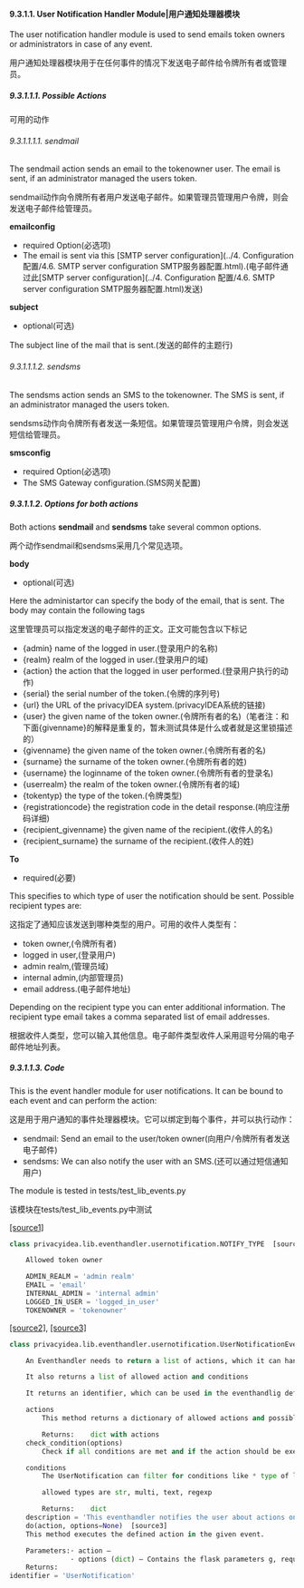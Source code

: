 #### 9.3.1.1. User Notification Handler Module|用户通知处理器模块

The user notification handler module is used to send emails token owners or administrators in case of any event.

用户通知处理器模块用于在任何事件的情况下发送电子邮件给令牌所有者或管理员。

##### 9.3.1.1.1. Possible Actions

可用的动作

###### 9.3.1.1.1.1. sendmail

The sendmail action sends an email to the tokenowner user. The email is sent, if an administrator managed the users token.

sendmail动作向令牌所有者用户发送电子邮件。如果管理员管理用户令牌，则会发送电子邮件给管理员。

**emailconfig**

* required Option(必选项)
* The email is sent via this [SMTP server configuration](../4. Configuration 配置/4.6. SMTP server configuration SMTP服务器配置.html).(电子邮件通过此[SMTP server configuration](../4. Configuration 配置/4.6. SMTP server configuration SMTP服务器配置.html)发送)

**subject**

* optional(可选)

The subject line of the mail that is sent.(发送的邮件的主题行)

###### 9.3.1.1.1.2. sendsms

The sendsms action sends an SMS to the tokenowner. The SMS is sent, if an administrator managed the users token.

sendsms动作向令牌所有者发送一条短信。如果管理员管理用户令牌，则会发送短信给管理员。

**smsconfig**

* required Option(必选项)
* The SMS Gateway configuration.(SMS网关配置)

##### 9.3.1.1.2. Options for both actions

Both actions **sendmail** and **sendsms** take several common options.

两个动作sendmail和sendsms采用几个常见选项。

**body**

* optional(可选)

Here the administartor can specify the body of the email, that is sent. The body may contain the following tags

这里管理员可以指定发送的电子邮件的正文。正文可能包含以下标记

* {admin} name of the logged in user.(登录用户的名称)
* {realm} realm of the logged in user.(登录用户的域)
* {action} the action that the logged in user performed.(登录用户执行的动作)
* {serial} the serial number of the token.(令牌的序列号)
* {url} the URL of the privacyIDEA system.(privacyIDEA系统的链接)
* {user} the given name of the token owner.(令牌所有者的名)（笔者注：和下面{givenname}的解释是重复的，暂未测试具体是什么或者就是这里锁描述的）
* {givenname} the given name of the token owner.(令牌所有者的名)
* {surname} the surname of the token owner.(令牌所有者的姓)
* {username} the loginname of the token owner.(令牌所有者的登录名)
* {userrealm} the realm of the token owner.(令牌所有者的域)
* {tokentyp} the type of the token.(令牌类型)
* {registrationcode} the registration code in the detail response.(响应注册码详细)
* {recipient_givenname} the given name of the recipient.(收件人的名)
* {recipient_surname} the surname of the recipient.(收件人的姓)

**To**

* required(必要)

This specifies to which type of user the notification should be sent. Possible recipient types are:

这指定了通知应该发送到哪种类型的用户。可用的收件人类型有：

* token owner,(令牌所有者)
* logged in user,(登录用户)
* admin realm,(管理员域)
* internal admin,(内部管理员)
* email address.(电子邮件地址)

Depending on the recipient type you can enter additional information. The recipient type email takes a comma separated list of email addresses.

根据收件人类型，您可以输入其他信息。电子邮件类型收件人采用逗号分隔的电子邮件地址列表。

##### 9.3.1.1.3. Code

This is the event handler module for user notifications. It can be bound to each event and can perform the action:

这是用于用户通知的事件处理器模块。它可以绑定到每个事件，并可以执行动作：

* sendmail: Send an email to the user/token owner(向用户/令牌所有者发送电子邮件)
* sendsms: We can also notify the user with an SMS.(还可以通过短信通知用户)

The module is tested in tests/test_lib_events.py

该模块在tests/test_lib_events.py中测试

[[source1]](http://privacyidea.readthedocs.io/en/latest/_modules/privacyidea/lib/eventhandler/usernotification.html#NOTIFY_TYPE)

```python
class privacyidea.lib.eventhandler.usernotification.NOTIFY_TYPE  [source1]

    Allowed token owner

    ADMIN_REALM = 'admin realm'
    EMAIL = 'email'
    INTERNAL_ADMIN = 'internal admin'
    LOGGED_IN_USER = 'logged_in_user'
    TOKENOWNER = 'tokenowner'
```

[[source2]](http://privacyidea.readthedocs.io/en/latest/_modules/privacyidea/lib/eventhandler/usernotification.html#UserNotificationEventHandler), [[source3]](http://privacyidea.readthedocs.io/en/latest/_modules/privacyidea/lib/eventhandler/usernotification.html#UserNotificationEventHandler.do)

```python
class privacyidea.lib.eventhandler.usernotification.UserNotificationEventHandler  [source2]

    An Eventhandler needs to return a list of actions, which it can handle.

    It also returns a list of allowed action and conditions

    It returns an identifier, which can be used in the eventhandlig definitions

    actions
        This method returns a dictionary of allowed actions and possible options in this handler module.

        Returns:	dict with actions
    check_condition(options)
        Check if all conditions are met and if the action should be executed. The the conditions are met, we return “True” :return: True

    conditions
        The UserNotification can filter for conditions like * type of logged in user and * successful or failed value.success

        allowed types are str, multi, text, regexp

        Returns:	dict
    description = 'This eventhandler notifies the user about actions on his tokens'
    do(action, options=None)  [source3]
    This method executes the defined action in the given event.

    Parameters:· action –
               · options (dict) – Contains the flask parameters g, request, response and the handler_def configuration
    Returns:	
identifier = 'UserNotification'
```